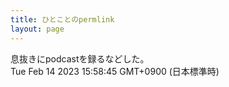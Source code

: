 ```yaml
---
title: ひとことのpermlink
layout: page
---
```

<div class="box" dt="1676357925134">
  息抜きにpodcastを録るなどした。
  <div class="content is-small">Tue Feb 14 2023 15:58:45 GMT+0900 (日本標準時)</div>
</div>